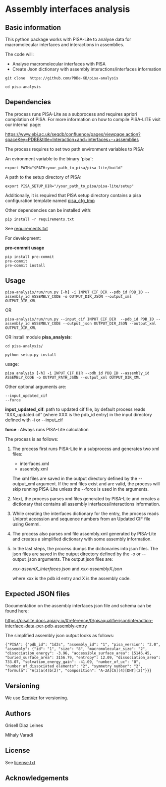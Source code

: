 # Assembly interfaces analysis 

## Basic information

This python package works with PISA-Lite to analyse data for macromolecular interfaces and interactions in assemblies.

The code will:
- Analyse macromolecular interfaces with PISA
- Create Json dictionary with assembly interactions/interfaces information

```
git clone  https://github.com/PDBe-KB/pisa-analysis

cd pisa-analysis 

``` 
## Dependencies 

The process runs PISA-Lite as a subprocess and requires apriori compilation of PISA. For more information on how to compile PISA-LITE visit our internal page: 

https://www.ebi.ac.uk/seqdb/confluence/pages/viewpage.action?spaceKey=PDBE&title=Interaction+and+interfaces+-+assemblies

The process requires to set two path environment variables to PISA:

An evironment variable to the binary 'pisa':

```
export PATH="$PATH:your_path_to_pisa/pisa-lite/build"
```

A path to the setup directory of PISA:

```
export PISA_SETUP_DIR="/your_path_to_pisa/pisa-lite/setup"
```

Additionally, it is required that PISA setup directory contains a pisa configuration template named [pisa_cfg_tmp](https://github.com/PDBe-KB/pisa-analysis/blob/main/pisa_cfg_tmp)


Other dependencies can be installed with:

```
pip install -r requirements.txt

```
See  [requirements.txt](https://github.com/PDBe-KB/pisa-analysis/blob/main/requirements.txt)


For development: 

**pre-commit usage**

```
pip install pre-commit
pre-commit
pre-commit install
```


## Usage

```
pisa-analysis/run/run.py [-h] -i INPUT_CIF_DIR --pdb_id PDB_ID --assembly_id ASSEMBLY_CODE -o OUTPUT_DIR_JSON --output_xml OUTPUT_DIR_XML
```
OR
```
pisa-analysis/run/run.py --input_cif INPUT_CIF_DIR  --pdb_id PDB_ID --assembly_id ASSEMBLY_CODE --output_json OUTPUT_DIR_JSON --output_xml OUTPUT_DIR_XML
```
OR install module **pisa_analysis**:

```
cd pisa-analysis/

python setup.py install

```
usage:

```
pisa_analysis [-h] -i INPUT_CIF_DIR --pdb_id PDB_ID --assembly_id ASSEMBLY_CODE -o OUTPUT_PATH_JSON --output_xml OUTPUT_DIR_XML

```

Other optional arguments are:

```
--input_updated_cif  
--force  
```
**input_updated_cif**: path to updated cif file, by default process reads 'XXX_updated.cif' (where XXX is the pdb_id entry) in the input directory defined with -i or --input_cif

**force** : Always runs PISA-Lite calculation

The process is as follows:

1. The process first runs PISA-Lite in a subprocess and generates two xml files:
   - interfaces.xml
   - assembly.xml
   
   The xml files are saved in the output directory defined by the --output_xml argument. If the xml files exist and are valid, the process will           
   skip running PISA-Lite unless the --force is used in the arguments. 

2. Next, the process parses xml files generated by PISA-Lite and creates a dictionary that contains all assembly interfaces/interactions information. 

3. While creating the interfaces dictionary for the entry, the process reads Uniprot accession and sequence numbers from an Updated CIF file using Gemmi. 

4. The process also parses xml file assembly.xml generated by PISA-Lite and creates a simplified dictionary with some assembly information. 

4. In the last steps, the process dumps the dictionaries into json files. The json files are saved in the output directory defined by the -o or --output_json arguments. The output json files are:
  
     *xxx-assemX_interfaces.json*  and  *xxx-assemblyX.json*
  
     where xxx is the pdb id entry and X is the assembly code. 


## Expected JSON files

Documentation on the assembly interfaces json file and schema can be found here: 

https://pisalite.docs.apiary.io/#reference/0/pisaqualifierjson/interaction-interface-data-per-pdb-assembly-entry

The simplified assembly json output looks as follows:
```
{"PISA": {"pdb_id": "1d2s", "assembly_id": "1", "pisa_version": "2.0", "assembly": {"id": "1", "size": "8", "macromolecular_size": "2", "dissociation_energy": -3.96, "accessible_surface_area": 15146.45, "buried_surface_area": 3156.79, "entropy": 12.09, "dissociation_area": 733.07, "solvation_energy_gain": -41.09, "number_of_uc": "0", "number_of_dissociated_elements": "2", "symmetry_number": "2", "formula": "A(2)a(4)b(2)", "composition": "A-2A[CA](4)[DHT](2)"}}}

```


## Versioning

We use [SemVer](https://semver.org) for versioning.

## Authors
Grisell Diaz Leines

Mihaly Varadi 

## License

See  [license.txt](https://github.com/PDBe-KB/pisa-analysis/blob/main/license.txt)

## Acknowledgements
